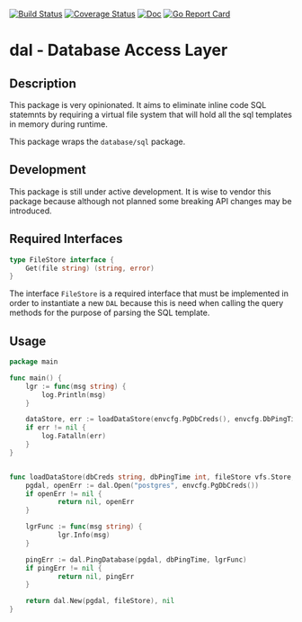 
[Build Status]: https://travis-ci.org/magicalbanana/dal
[Build Status Badge]: https://travis-ci.org/magicalbanana/dal.svg?branch=master

[Coverage Status]: https://coveralls.io/github/magicalbanana/dal?branch=master
[Coverage Status Badge]: https://coveralls.io/repos/github/magicalbanana/dal/badge.svg?branch=master

[Doc]: https://godoc.org/github.com/magicalbanana/dal
[Doc Badge]: https://godoc.org/github.com/magicalbanana/dal?status.svg

[Go Report Card]: https://goreportcard.com/report/github.com/magicalbanana/dal
[Go Report Card Badge]: https://goreportcard.com/badge/github.com/magicalbanana/dal

[![Build Status][Build Status Badge]][Build Status]
[![Coverage Status][Coverage Status Badge]][Coverage Status]
[![Doc][Doc Badge]][Doc]
[![Go Report Card][Go Report Card Badge]][Go Report Card]

# dal - Database Access Layer

## Description

This package is very opinionated. It aims to eliminate inline code SQL statemnts by requiring a virtual file system that will hold all the sql templates in memory during runtime.

This package wraps the `database/sql` package.

## Development

This package is still under active development. It is wise to vendor this package because although not planned some breaking API changes may be introduced.

## Required Interfaces

```go
type FileStore interface {
    Get(file string) (string, error)
}
```

The interface `FileStore` is a required interface that must be implemented in order to instantiate a new `DAL` because this is need when calling the query methods for the purpose of parsing the SQL template.

## Usage

```go
package main

func main() {
    lgr := func(msg string) {
        log.Println(msg)
    }

    dataStore, err := loadDataStore(envcfg.PgDbCreds(), envcfg.DbPingTime(), fileStore, lgr)
    if err != nil {
        log.Fatalln(err)
    }
}


func loadDataStore(dbCreds string, dbPingTime int, fileStore vfs.Store, lgr finlog.Logger) (dal.DAL, error) {
    pgdal, openErr := dal.Open("postgres", envcfg.PgDbCreds())
    if openErr != nil {
            return nil, openErr
    }

    lgrFunc := func(msg string) {
            lgr.Info(msg)
    }

    pingErr := dal.PingDatabase(pgdal, dbPingTime, lgrFunc)
    if pingErr != nil {
            return nil, pingErr
    }

    return dal.New(pgdal, fileStore), nil
}
```
